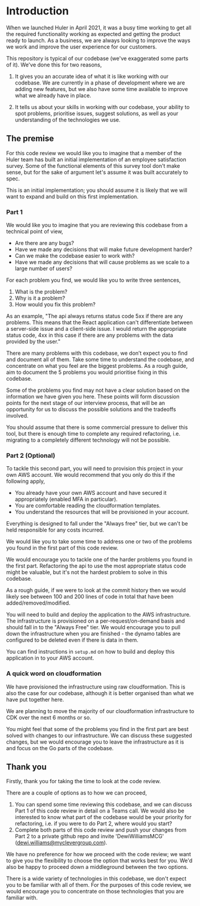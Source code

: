 # Introduction

When we launched Huler in April 2021, it was a busy time working to get all the required functionality working as expected and getting the product ready to launch. As a business, we are always looking to improve the ways we work and improve the user experience for our customers.

This repository is typical of our codebase (we've exaggerated some parts of it). We've done this for two reasons,

1. It gives you an accurate idea of what it is like working with our codebase. We are currently in a phase of development where we are adding new features, but we also have some time available to improve what we already have in place.

2. It tells us about your skills in working with our codebase, your ability to spot problems, prioritise issues, suggest solutions, as well as your understanding of the technologies we use.

## The premise

For this code review we would like you to imagine that a member of the Huler team has built an initial implementation of an employee satisfaction survey. Some of the functional elements of this survey tool don't make sense, but for the sake of argument let's assume it was built accurately to spec.

This is an initial implementation; you should assume it is likely that we will want to expand and build on this first implementation.

### Part 1

We would like you to imagine that you are reviewing this codebase from a technical point of view,

- Are there are any bugs?
- Have we made any decisions that will make future development harder?
- Can we make the codebase easier to work with?
- Have we made any decisions that will cause problems as we scale to a large number of users?

For each problem you find, we would like you to write three sentences,

1. What is the problem?
2. Why is it a problem?
3. How would you fix this problem?

As an example,
"The api always returns status code 5xx if there are any problems. This means that the React application can't differentiate between a server-side issue and a client-side issue. I would return the appropriate status code, 4xx in this case if there are any problems with the data provided by the user."

There are many problems with this codebase, we don’t expect you to find and document all of them. Take some time to understand the codebase, and concentrate on what you feel are the biggest problems. As a rough guide, aim to document the 5 problems you would prioritise fixing in this codebase.

Some of the problems you find may not have a clear solution based on the information we have given you here. These points will form discussion points for the next stage of our interview process, that will be an opportunity for us to discuss the possible solutions and the tradeoffs involved.

You should assume that there is some commercial pressure to deliver this tool, but there is enough time to complete any required refactoring, i.e. migrating to a completely different technology will not be possible.

### Part 2 (Optional)

To tackle this second part, you will need to provision this project in your own AWS account. We would recommend that you only do this if the following apply,

- You already have your own AWS account and have secured it appropriately (enabled MFA in particular).
- You are comfortable reading the cloudformation templates.
- You understand the resources that will be provisioned in your account.

Everything is designed to fall under the "Always free" tier, but we can't be held responsible for any costs incurred.

We would like you to take some time to address one or two of the problems you found in the first part of this code review.

We would encourage you to tackle one of the harder problems you found in the first part. Refactoring the api to use the most appropriate status code might be valuable, but it's not the hardest problem to solve in this codebase.

As a rough guide, if we were to look at the commit history then we would likely see between 100 and 200 lines of code in total that have been added/removed/modified.

You will need to build and deploy the application to the AWS infrastructure. The infrastructure is provisioned on a per-request/on-demand basis and should fall in to the "Always Free" tier. We would encourage you to pull down the infrastructure when you are finished - the dynamo tables are configured to be deleted even if there is data in them.

You can find instructions in `setup.md` on how to build and deploy this application in to your AWS account.

### A quick word on cloudformation

We have provisioned the infrastructure using raw cloudformation. This is also the case for our codebase, although it is better organised than what we have put together here.

We are planning to move the majority of our cloudformation infrastructure to CDK over the next 6 months or so.

You might feel that some of the problems you find in the first part are best solved with changes to our infrastructure. We can discuss these suggested changes, but we would encourage you to leave the infrastructure as it is and focus on the Go parts of the codebase.

## Thank you

Firstly, thank you for taking the time to look at the code review.

There are a couple of options as to how we can proceed,

1. You can spend some time reviewing this codebase, and we can discuss Part 1 of this code review in detail on a Teams call. We would also be interested to know what part of the codebase would be your priority for refactoring, i.e. if you were to do Part 2, where would you start?
2. Complete both parts of this code review and push your changes from Part 2 to a private github repo and invite 'DewiWilliamsMCG' (dewi.williams@myclevergroup.com).

We have no preference for how we proceed with the code review; we want to give you the flexibility to choose the option that works best for you. We'd also be happy to proceed down a middleground between the two options.

There is a wide variety of technologies in this codebase, we don't expect you to be familiar with all of them. For the purposes of this code review, we would encourage you to concentrate on those technologies that you are familiar with.
